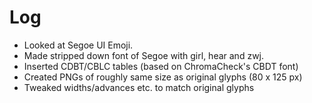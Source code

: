 # Log

- Looked at Segoe UI Emoji.
- Made stripped down font of Segoe with girl, hear and zwj.
- Inserted CDBT/CBLC tables (based on ChromaCheck's CBDT font)
- Created PNGs of roughly same size as original glyphs (80 x 125 px)
- Tweaked widths/advances etc. to match original glyphs
